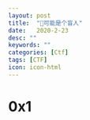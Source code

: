 ```yaml
---
layout: post
title:  "👴可能是个盲人"
date:   2020-2-23
desc: ""
keywords: ""
categories: [Ctf]
tags: [CTF]
icon: icon-html
---
```


# 0x1

